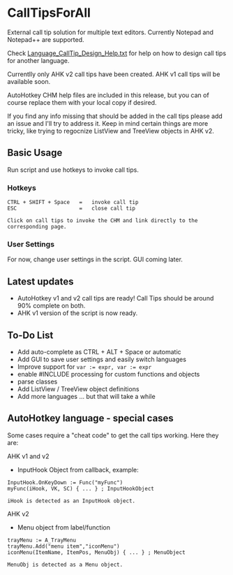 # CallTipsForAll
External call tip solution for multiple text editors.  Currently Notepad and Notepad++ are supported.

Check [Language_CallTip_Design_Help.txt](./Language_CallTip_Design_Help.txt) for help on how to design call tips for another language.

Currentlly only AHK v2 call tips have been created.  AHK v1 call tips will be available soon.

AutoHotkey CHM help files are included in this release, but you can of course replace them with your local copy if desired.

If you find any info missing that should be added in the call tips please add an issue and I'll try to address it.  Keep in mind certain things are more tricky, like trying to regocnize ListView and TreeView objects in AHK v2.

## Basic Usage

Run script and use hotkeys to invoke call tips.

### Hotkeys
```
CTRL + SHIFT + Space   =   invoke call tip
ESC                    =   close call tip

Click on call tips to invoke the CHM and link directly to the corresponding page.
```
### User Settings
For now, change user settings in the script.  GUI coming later.

## Latest updates
* AutoHotkey v1 and v2 call tips are ready!  Call Tips should be around 90% complete on both.
* AHK v1 version of the script is now ready.

## To-Do List
* Add auto-complete as CTRL + ALT + Space or automatic
* Add GUI to save user settings and easily switch languages
* Improve support for `var := expr, var := expr`
* enable #INCLUDE processing for custom functions and objects
* parse classes
* Add ListView / TreeView object definitions
* Add more languages ... but that will take a while

## AutoHotkey language - special cases

Some cases require a "cheat code" to get the call tips working.  Here they are:

AHK v1 and v2
* InputHook Object from callback, example:
```
InputHook.OnKeyDown := Func("myFunc")
myFunc(iHook, VK, SC) { ... } ; InputHookObject

iHook is detected as an InputHook object.
```

AHK v2
* Menu object from label/function
```
trayMenu := A_TrayMenu
trayMenu.Add("menu item","iconMenu")
iconMenu(ItemName, ItemPos, MenuObj) { ... } ; MenuObject

MenuObj is detected as a Menu object.
```
